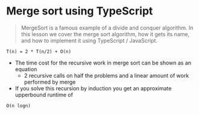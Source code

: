# Merge sort using TypeScript
> MergeSort is a famous example of a divide and conquer algorithm. In this lesson we cover the merge sort algorithm, how it gets its name, and how to implement it using TypeScript / JavaScript.




```
T(n) = 2 * T(n/2) + O(n)
```
* The time cost for the recursive work in merge sort can be shown as an equation
  * 2 recursive calls on half the problems and a linear amount of work performed by merge
* If you solve this recursion by induction you get an approximate upperbound runtime of 
```
O(n logn)
```

